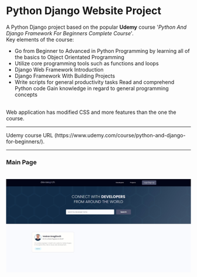 # Python Django Website Project
A Python Django project based on the popular **Udemy** course '*Python And Django Framework For Beginners Complete Course*'.
<br>
Key elements of the course:
<ul> 
    <li>
    Go from Beginner to Advanced in Python Programming by learning all of the basics to Object Orientated Programming
    </li>
    <li>
    Utilize core programming tools such as functions and loops
    </li>
    <li>
    Django Web Framework Introduction
    </li>
    <li>
    Django Framework With Building Projects
    </li>
    <li>
    Write scripts for general productivity tasks Read and comprehend Python code Gain knowledge in regard to general programming concepts
    </li>
</ul>
<br>Web application has modified CSS and more features than the one the course.<br>
<hr>
Udemy course URL (https://www.udemy.com/course/python-and-django-for-beginners/).
<hr>
<h3>Main Page</hr>
<br><br>
<p><img src="static/images/main_page.jpg" style="max-width: 100%;"> </p>

